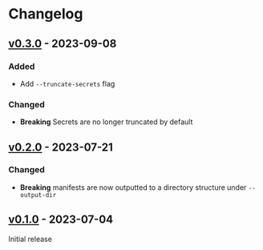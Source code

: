 # Changelog

## [v0.3.0](https://github.com/utilitywarehouse/dev-enablement-mono/releases/tag/cmd%2Fkustomize-build-dirs%2Fv0.3.0) - 2023-09-08

### Added

  - Add `--truncate-secrets` flag

### Changed

  - **Breaking** Secrets are no longer truncated by default

## [v0.2.0](https://github.com/utilitywarehouse/dev-enablement-mono/releases/tag/cmd%2Fkustomize-build-dirs%2Fv0.2.0) - 2023-07-21

### Changed

  - **Breaking** manifests are now outputted to a directory structure under
    `--output-dir`

## [v0.1.0](https://github.com/utilitywarehouse/dev-enablement-mono/releases/tag/cmd%2Fkustomize-build-dirs%2Fv0.1.0) - 2023-07-04

Initial release
